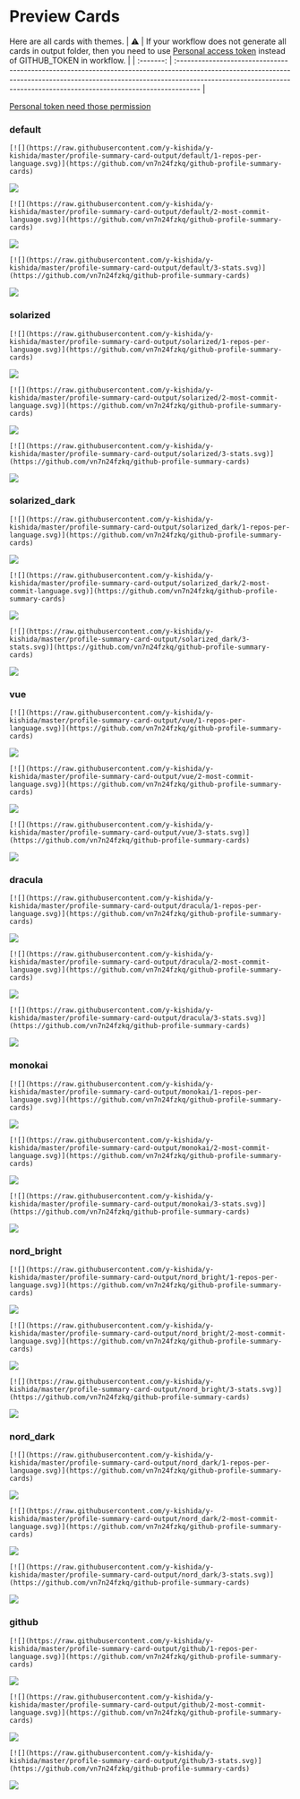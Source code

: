 
# Preview Cards

Here are all cards with themes.
| :warning: | If your workflow does not generate all cards in output folder, then you need to use [Personal access token](https://docs.github.com/en/actions/configuring-and-managing-workflows/creating-and-storing-encrypted-secrets) instead of GITHUB_TOKEN in workflow. |
| :-------: | :------------------------------------------------------------------------------------------------------------------------------------------------------------------------------------------------------------------------------------------------ |

[Personal token need those permission](https://github.com/vn7n24fzkq/github-profile-summary-cards/wiki/Personal-access-token-permissions)


### default


```
[![](https://raw.githubusercontent.com/y-kishida/y-kishida/master/profile-summary-card-output/default/1-repos-per-language.svg)](https://github.com/vn7n24fzkq/github-profile-summary-cards)
```
![](https://raw.githubusercontent.com/y-kishida/y-kishida/master/profile-summary-card-output/default/1-repos-per-language.svg)


```
[![](https://raw.githubusercontent.com/y-kishida/y-kishida/master/profile-summary-card-output/default/2-most-commit-language.svg)](https://github.com/vn7n24fzkq/github-profile-summary-cards)
```
![](https://raw.githubusercontent.com/y-kishida/y-kishida/master/profile-summary-card-output/default/2-most-commit-language.svg)


```
[![](https://raw.githubusercontent.com/y-kishida/y-kishida/master/profile-summary-card-output/default/3-stats.svg)](https://github.com/vn7n24fzkq/github-profile-summary-cards)
```
![](https://raw.githubusercontent.com/y-kishida/y-kishida/master/profile-summary-card-output/default/3-stats.svg)


### solarized


```
[![](https://raw.githubusercontent.com/y-kishida/y-kishida/master/profile-summary-card-output/solarized/1-repos-per-language.svg)](https://github.com/vn7n24fzkq/github-profile-summary-cards)
```
![](https://raw.githubusercontent.com/y-kishida/y-kishida/master/profile-summary-card-output/solarized/1-repos-per-language.svg)


```
[![](https://raw.githubusercontent.com/y-kishida/y-kishida/master/profile-summary-card-output/solarized/2-most-commit-language.svg)](https://github.com/vn7n24fzkq/github-profile-summary-cards)
```
![](https://raw.githubusercontent.com/y-kishida/y-kishida/master/profile-summary-card-output/solarized/2-most-commit-language.svg)


```
[![](https://raw.githubusercontent.com/y-kishida/y-kishida/master/profile-summary-card-output/solarized/3-stats.svg)](https://github.com/vn7n24fzkq/github-profile-summary-cards)
```
![](https://raw.githubusercontent.com/y-kishida/y-kishida/master/profile-summary-card-output/solarized/3-stats.svg)


### solarized_dark


```
[![](https://raw.githubusercontent.com/y-kishida/y-kishida/master/profile-summary-card-output/solarized_dark/1-repos-per-language.svg)](https://github.com/vn7n24fzkq/github-profile-summary-cards)
```
![](https://raw.githubusercontent.com/y-kishida/y-kishida/master/profile-summary-card-output/solarized_dark/1-repos-per-language.svg)


```
[![](https://raw.githubusercontent.com/y-kishida/y-kishida/master/profile-summary-card-output/solarized_dark/2-most-commit-language.svg)](https://github.com/vn7n24fzkq/github-profile-summary-cards)
```
![](https://raw.githubusercontent.com/y-kishida/y-kishida/master/profile-summary-card-output/solarized_dark/2-most-commit-language.svg)


```
[![](https://raw.githubusercontent.com/y-kishida/y-kishida/master/profile-summary-card-output/solarized_dark/3-stats.svg)](https://github.com/vn7n24fzkq/github-profile-summary-cards)
```
![](https://raw.githubusercontent.com/y-kishida/y-kishida/master/profile-summary-card-output/solarized_dark/3-stats.svg)


### vue


```
[![](https://raw.githubusercontent.com/y-kishida/y-kishida/master/profile-summary-card-output/vue/1-repos-per-language.svg)](https://github.com/vn7n24fzkq/github-profile-summary-cards)
```
![](https://raw.githubusercontent.com/y-kishida/y-kishida/master/profile-summary-card-output/vue/1-repos-per-language.svg)


```
[![](https://raw.githubusercontent.com/y-kishida/y-kishida/master/profile-summary-card-output/vue/2-most-commit-language.svg)](https://github.com/vn7n24fzkq/github-profile-summary-cards)
```
![](https://raw.githubusercontent.com/y-kishida/y-kishida/master/profile-summary-card-output/vue/2-most-commit-language.svg)


```
[![](https://raw.githubusercontent.com/y-kishida/y-kishida/master/profile-summary-card-output/vue/3-stats.svg)](https://github.com/vn7n24fzkq/github-profile-summary-cards)
```
![](https://raw.githubusercontent.com/y-kishida/y-kishida/master/profile-summary-card-output/vue/3-stats.svg)


### dracula


```
[![](https://raw.githubusercontent.com/y-kishida/y-kishida/master/profile-summary-card-output/dracula/1-repos-per-language.svg)](https://github.com/vn7n24fzkq/github-profile-summary-cards)
```
![](https://raw.githubusercontent.com/y-kishida/y-kishida/master/profile-summary-card-output/dracula/1-repos-per-language.svg)


```
[![](https://raw.githubusercontent.com/y-kishida/y-kishida/master/profile-summary-card-output/dracula/2-most-commit-language.svg)](https://github.com/vn7n24fzkq/github-profile-summary-cards)
```
![](https://raw.githubusercontent.com/y-kishida/y-kishida/master/profile-summary-card-output/dracula/2-most-commit-language.svg)


```
[![](https://raw.githubusercontent.com/y-kishida/y-kishida/master/profile-summary-card-output/dracula/3-stats.svg)](https://github.com/vn7n24fzkq/github-profile-summary-cards)
```
![](https://raw.githubusercontent.com/y-kishida/y-kishida/master/profile-summary-card-output/dracula/3-stats.svg)


### monokai


```
[![](https://raw.githubusercontent.com/y-kishida/y-kishida/master/profile-summary-card-output/monokai/1-repos-per-language.svg)](https://github.com/vn7n24fzkq/github-profile-summary-cards)
```
![](https://raw.githubusercontent.com/y-kishida/y-kishida/master/profile-summary-card-output/monokai/1-repos-per-language.svg)


```
[![](https://raw.githubusercontent.com/y-kishida/y-kishida/master/profile-summary-card-output/monokai/2-most-commit-language.svg)](https://github.com/vn7n24fzkq/github-profile-summary-cards)
```
![](https://raw.githubusercontent.com/y-kishida/y-kishida/master/profile-summary-card-output/monokai/2-most-commit-language.svg)


```
[![](https://raw.githubusercontent.com/y-kishida/y-kishida/master/profile-summary-card-output/monokai/3-stats.svg)](https://github.com/vn7n24fzkq/github-profile-summary-cards)
```
![](https://raw.githubusercontent.com/y-kishida/y-kishida/master/profile-summary-card-output/monokai/3-stats.svg)


### nord_bright


```
[![](https://raw.githubusercontent.com/y-kishida/y-kishida/master/profile-summary-card-output/nord_bright/1-repos-per-language.svg)](https://github.com/vn7n24fzkq/github-profile-summary-cards)
```
![](https://raw.githubusercontent.com/y-kishida/y-kishida/master/profile-summary-card-output/nord_bright/1-repos-per-language.svg)


```
[![](https://raw.githubusercontent.com/y-kishida/y-kishida/master/profile-summary-card-output/nord_bright/2-most-commit-language.svg)](https://github.com/vn7n24fzkq/github-profile-summary-cards)
```
![](https://raw.githubusercontent.com/y-kishida/y-kishida/master/profile-summary-card-output/nord_bright/2-most-commit-language.svg)


```
[![](https://raw.githubusercontent.com/y-kishida/y-kishida/master/profile-summary-card-output/nord_bright/3-stats.svg)](https://github.com/vn7n24fzkq/github-profile-summary-cards)
```
![](https://raw.githubusercontent.com/y-kishida/y-kishida/master/profile-summary-card-output/nord_bright/3-stats.svg)


### nord_dark


```
[![](https://raw.githubusercontent.com/y-kishida/y-kishida/master/profile-summary-card-output/nord_dark/1-repos-per-language.svg)](https://github.com/vn7n24fzkq/github-profile-summary-cards)
```
![](https://raw.githubusercontent.com/y-kishida/y-kishida/master/profile-summary-card-output/nord_dark/1-repos-per-language.svg)


```
[![](https://raw.githubusercontent.com/y-kishida/y-kishida/master/profile-summary-card-output/nord_dark/2-most-commit-language.svg)](https://github.com/vn7n24fzkq/github-profile-summary-cards)
```
![](https://raw.githubusercontent.com/y-kishida/y-kishida/master/profile-summary-card-output/nord_dark/2-most-commit-language.svg)


```
[![](https://raw.githubusercontent.com/y-kishida/y-kishida/master/profile-summary-card-output/nord_dark/3-stats.svg)](https://github.com/vn7n24fzkq/github-profile-summary-cards)
```
![](https://raw.githubusercontent.com/y-kishida/y-kishida/master/profile-summary-card-output/nord_dark/3-stats.svg)


### github


```
[![](https://raw.githubusercontent.com/y-kishida/y-kishida/master/profile-summary-card-output/github/1-repos-per-language.svg)](https://github.com/vn7n24fzkq/github-profile-summary-cards)
```
![](https://raw.githubusercontent.com/y-kishida/y-kishida/master/profile-summary-card-output/github/1-repos-per-language.svg)


```
[![](https://raw.githubusercontent.com/y-kishida/y-kishida/master/profile-summary-card-output/github/2-most-commit-language.svg)](https://github.com/vn7n24fzkq/github-profile-summary-cards)
```
![](https://raw.githubusercontent.com/y-kishida/y-kishida/master/profile-summary-card-output/github/2-most-commit-language.svg)


```
[![](https://raw.githubusercontent.com/y-kishida/y-kishida/master/profile-summary-card-output/github/3-stats.svg)](https://github.com/vn7n24fzkq/github-profile-summary-cards)
```
![](https://raw.githubusercontent.com/y-kishida/y-kishida/master/profile-summary-card-output/github/3-stats.svg)

